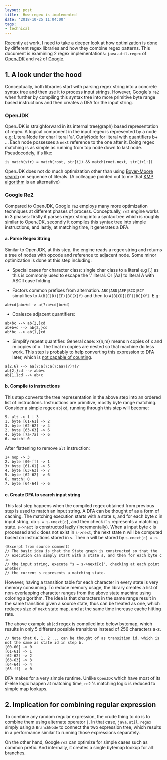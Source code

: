 ```yaml
---
layout: post
title:  How regex is implemented
date: '2018-10-25 11:04:00'
tags:
- technical
---
```


Recently at work, I need to take a deeper look at how optimization is done by different regex libraries and how they combine regex patterns. This document is examining 2 regex implementations: `java.util.regex` of [OpenJDK](https://github.com/openjdk-mirror/jdk7u-jdk/tree/master/src/share/classes/java/util/regex) and `re2` of [Google](https://github.com/google/re2). 

## 1. A look under the hood

Conceptually, both libraries start with parsing regex string into a concrete syntax tree and then use it to process input strings. However, Google's `re2` when further by compiling this syntax tree into more primitive byte range based instructions and then creates a DFA for the input string.

### OpenJDK

OpenJDK is straighforward in its internal tree(graph) based representation of regex. A logical component in the input regex is represented by a node e.g: LiteralNode for char literal 'a', CurlyNode for literal with quantifiers b+ ... Each node possesses a `next` reference to the one after it. Doing regex matching is as simple as running from top node down to last node. Pseudocodely, it's like:

```
is_match(str) = match(root, str[i]) && match(root.next, str[i+1:])
```

OpenJDK does not do much optimization other than using [Boyer-Moore search](https://en.wikipedia.org/wiki/Boyer%E2%80%93Moore_string-search_algorithm) on sequence of literals. (A colleague pointed out to me that [KMP algorithm](https://en.wikipedia.org/wiki/Knuth%E2%80%93Morris%E2%80%93Pratt_algorithm) is an alternative)

### Google Re2

Compared to OpenJDK, Google `re2` employs many more optimization techniques at different phases of process. Conceptually, `re2` engine works in 3 phases: firstly it parses regex string into a syntax tree which is roughly similar to OpenJDK, secondly it compiles this syntax tree into simple instructions, and lastly, at matching time, it generates a DFA.

#### a. Parse Regex String

Similar to OpenJDK, at this step, the engine reads a regex string and returns a tree of nodes with opcode and reference to adjacent node. Some minor optimization is done at this step including:

- Special cases for character class: single char class to a literal e.g [.] as this is commonly used to escape the '.' literal. Or [Aa] to literal A with ASCII case folding.

- Factors common prefixes from alternation. `ABC|ABD|AEF|BCX|BCY` simplifies to `A(B(C|D)|EF)|BC(X|Y)` and then to `A(B[CD]|EF)|BC[XY]`. E.g:

```
ab+cd|abc+d -> a(?:b+cd|bc+d)
```

- Coalesce adjacent quantifiers:
```
ab+bc --> ab{2,}cd
ab+b+c --> ab{2,}cd
ab*bc --> ab{1,}cd
```
- Simplify repeat quantifier. General case: x{n,m} means n copies of x and m copies of x. The final m copies are nested so that machine do less work. This step is probably to help converting this expression to DFA later, which is [not capable of counting](https://en.wikipedia.org/wiki/Deterministic_finite_automaton). 

```
a{2,6} --> aa(?:a(?:a(?:aa?)?)?)?
ab{2,}cd --> abb+c
ab{1,}cd --> ab+c
```

#### b. Compile to instructions

This step converts the tree representation in the above step into an ordered list of instructions. Instructions are primitive, mostly byte range matching. Consider a simple regex `ab|cd`, running through this step will become:

```
5. alt -> 1 | 3
1. byte [61-61] -> 2
3. byte [62-62] -> 4
2. byte [63-63] -> 6
4. byte [7a-7a] -> 6
6. match! 0
```

After flattening to remove `alt` instruction:
```
1+ nop -> 3
2. byte [00-ff] -> 1
3+ byte [61-61] -> 5
4. byte [63-63] -> 7
5. byte [62-62] -> 6
6. match! 0
7. byte [64-64] -> 6
```
#### c. Create DFA to search input string

This last step happens when the compiled regex obtained from previous step is used to match an input string. A DFA can be thought of as a form of caching. The matching execution starts with a state s, and for each byte c in input string, do `s = s->next[c]`, and then check if `s` represents a matching state. `s->next` is constructed lazily (incrementally). When a input byte `c` is processed and `c` does not exist in `s->next`, the next state n will be computed based on instructions stored in `s`. Then n will be stored by `s->next[c] = n`. 

```
(Excerpt from source comment)
// The basic idea is that the State graph is constructed so that the
// execution can simply start with a state s, and then for each byte c in
// the input string, execute "s = s->next[c]", checking at each point whether
// the current s represents a matching state.
```

However, having a transition table for each character in every state is very memory consuming. To reduce memory usage, the library creates a list of non-overlapping character ranges from the above state machine using coloring algorithm. The idea is that characters in the same range result in the same transition given a source state, thus can be treated as one, which reduces size of `next` state map, and at the same time increase cache hitting rate. 

The above example `ab|cd` regex is compiled into below bytemap, which results in only 5 different possible transitions instead of 256 characters a-z. 

```
// Note that 0, 1, 2 ... can be thought of as transition id, which is not the same as state id in step b. 
[00-60] -> 0
[61-61] -> 1
[62-62] -> 2
[63-63] -> 3
[64-64] -> 4
[65-ff] -> 0
```

DFA makes for a very simple runtime. Unlike `OpenJDK` which have most of its if-else logic happen at matching time, `re2` 's matching logic is reduced to simple map lookups. 

## 2. Implication for combining regular expression

To combine any random regular expression, the crude thing to do is to combine them using alternate operator `|`. In that case, `java.util.regex` simply using a `BranchNode` to connect the two expression tree, which results in a performance similar to running those expressions separately. 

On the other hand, Google `re2` can optimize for simple cases such as common prefix. And internally, it creates a single bytemap lookup for all branches.